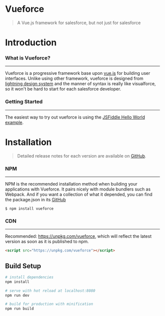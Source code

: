 # Vueforce

> A Vue.js framework for salesforce, but not just for salesforce

# Introduction

### What is Vueforce?   
---
Vueforce is a progressive framework base upon [vue.js](https://vuejs.org/) for building user interfaces. Unlike using other framework, vueforce is designed from [lightning design system](https://www.lightningdesignsystem.com/) and the manner of syntax is really like visualforce, so it won't be hard to start for each salesforce developer.

### Getting Started ###
---
The easiest way to try out vueforce is using the [JSFiddle Hello World example](https://jsfiddle.net/EchoesWu/fdzeq0k1).

# Installation
>Detailed release notes for each version are available on [GitHub](https://github.com/EchoesWu/vueforce).

### NPM
---
NPM is the recommended installation method when building your applications with Vueforce. It pairs nicely with module bundlers such as Webpack. And if you want a collection of what it depended, you can find the package.json in its [GitHub](https://github.com/EchoesWu/vueforce)

``` shell
$ npm install vueforce
```

### CDN
---
Recommended: https://unpkg.com/vueforce, which will reflect the latest version as soon as it is published to npm.

``` html
<script src="https://unpkg.com/vueforce"></script>
```

## Build Setup

``` bash
# install dependencies
npm install

# serve with hot reload at localhost:8080
npm run dev

# build for production with minification
npm run build

```
